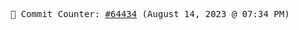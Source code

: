 <p align="center">
    <samp>
        📮 Commit Counter: <a href="https://github.com/Javascript-void0/Javascript-void0/commits/main">#64434</a> (August 14, 2023 @ 07:34 PM)
    </samp>
</p>